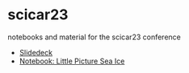 # scicar23
notebooks and material for the scicar23 conference

- [Slidedeck](https://docs.google.com/presentation/d/1ZUxhiTCeah78pEVXIJLKkl0oaeWsUkJKkJHwZQNHBj8/edit?usp=sharing)
- [Notebook: Little Picture Sea Ice](https://github.com/littlepictures/scicar23/blob/main/notebooks/LittlePicture_MeltingPoints.ipynb)
